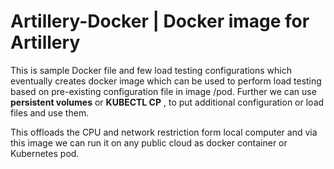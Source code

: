 # Artillery-Docker | Docker image for Artillery

This is sample Docker file and few load testing configurations which eventually creates docker image which can be used to perform load testing based on pre-existing configuration file in image /pod.
Further we can use **persistent volumes** or **KUBECTL CP** , to put additional configuration or load files and use them.

This offloads the CPU and network restriction form local computer and via this image we can run it on any public cloud as docker container or Kubernetes pod.


